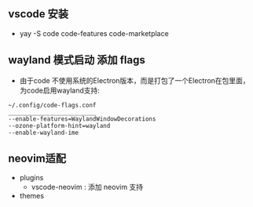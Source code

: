 ## vscode 安装
- yay -S code code-features code-marketplace

## wayland 模式启动 添加 flags
- 由于code 不使用系统的Electron版本，而是打包了一个Electron在包里面，为code启用wayland支持:
````
~/.config/code-flags.conf
_________________________
--enable-features=WaylandWindowDecorations
--ozone-platform-hint=wayland
--enable-wayland-ime
````

## neovim适配
- plugins
    - vscode-neovim : 添加 neovim 支持
- themes
